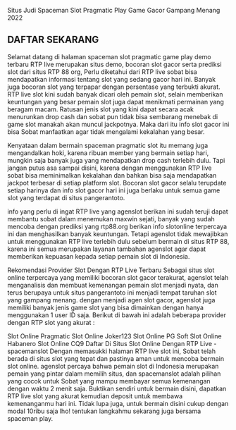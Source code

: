 Situs Judi Spaceman Slot Pragmatic Play Game Gacor Gampang Menang 2022
## DAFTAR SEKARANG ##

Selamat datang di halaman spaceman slot pragmatic game play demo terbaru RTP live merupakan situs demo, bocoran slot gacor serta prediksi slot dari situs RTP 88 org, Perlu diketahui dari RTP live sobat bisa mendapatkan informasi tentang slot yang sedang gacor hari ini. Banyak juga bocoran slot yang terpapar dengan persentase yang terbukti akurat. RTP live slot kini sudah banyak dicari oleh pemain slot, selain memberikan keuntungan yang besar pemain slot juga dapat menikmati permainan yang beragam macam. Ratusan jenis slot yang kini dapat secara acak menurunkan drop cash dan sobat pun tidak bisa sembarang menebak di game slot manakah akan muncul jackpotnya. Maka dari itu info slot gacor ini bisa Sobat manfaatkan agar tidak mengalami kekalahan yang besar.

Kenyataan dalam bermain spaceman pragmatic slot itu memang juga mengandalkan hoki, karena ribuan member yang bermain setiap hari, mungkin saja banyak juga yang mendapatkan drop cash terlebih dulu. Tapi jangan putus asa sampai disini, karena dengan menggunakan RTP live sobat bisa meminimalkan kekalahan dan bahkan bisa saja mendapatkan jackpot terbesar di setiap platform slot. Bocoran slot gacor selalu terupdate setiap harinya dan info slot gacor hari ini juga berlaku untuk semua game slot yang terdapat di situs pangerantoto.

info yang perlu di ingat RTP live yang agenslot berikan ini sudah teruji dapat membantu sobat dalam menemukan maxwin sejati, banyak yang sudah mencoba dengan prediksi yang rtp88.org berikan info slotonline terpercaya ini dan menghasilkan banyak keuntungan. Tetapi agenslot tidak mewajibkan untuk menggunakan RTP live terlebih dulu sebelum bermain di situs RTP 88, karena ini semua merupakan layanan tambahan agenslot agar dapat memberikan kepuasan kepada setiap pemain slot di Indonesia.

Rekomendasi Provider Slot Dengan RTP Live Terbaru
Sebagai situs slot online terpercaya yang memiliki bocoran slot gacor terakurat, agenslot telah menganalisis dan membuat kemenangan pemain slot menjadi nyata, dan terus berupaya untuk situs pangerantoto ini menjadi tempat taruhan slot yang gampang menang. dengan menjadi agen slot gacor, agenslot juga memiliki banyak jenis game slot yang bisa dimainkan dengan hanya menggunakan 1 user ID saja. Berikut di bawah ini adalah beberapa provider dengan RTP slot yang akurat :

Slot Online Pragmatic
Slot Online Joker123
Slot Online PG Soft
Slot Online Habanero
Slot Online CQ9
Daftar Di Situs Slot Online Dengan RTP Live - spacemanslot
Dengan memasukki halaman RTP live slot ini, Sobat telah berada di situs slot yang tepat dan pastinya aman untuk mencoba bermain slot online. agenslot percaya bahwa pemain slot di Indonesia merupakan pemain yang pintar dalam memilih situs, dan spacemanslot adalah pilihan yang cocok untuk Sobat yang mampu membayar semua kemenangan dengan waktu 2 menit saja. Buktikan sendiri untuk bermain disini, dapatkan RTP live slot yang akurat kemudian deposit untuk membawa kemenanganmu hari ini. Tidak lupa juga, untuk bermain disini cukup dengan modal 10ribu saja lho! tentukan langkahmu sekarang juga bersama spaceman play.